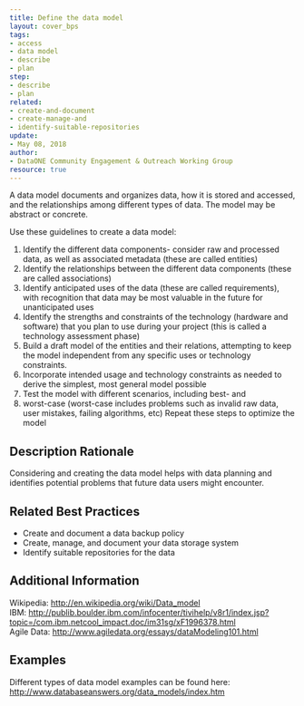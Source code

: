 ```yaml
---
title: Define the data model
layout: cover_bps
tags:
- access
- data model
- describe
- plan
step:
- describe
- plan
related:
- create-and-document
- create-manage-and
- identify-suitable-repositories
update:
- May 08, 2018
author:
- DataONE Community Engagement & Outreach Working Group
resource: true
---
```



A data model documents and organizes data, how it is stored and accessed, and the relationships among different types of data. The model may be abstract or concrete.

Use these guidelines to create a data model:

1. Identify the different data components- consider raw and processed data, as well as associated metadata (these are called entities)
2. Identify the relationships between the different data components (these are called associations)
3. Identify anticipated uses of the data (these are called requirements), with recognition that data may be most valuable in the future for unanticipated uses
4. Identify the strengths and constraints of the technology (hardware and software) that you plan to use during your project (this is called a technology assessment phase)
5. Build a draft model of the entities and their relations, attempting to keep the model independent from any specific uses or technology constraints.
6. Incorporate intended usage and technology constraints as needed to derive the simplest, most general model possible
7. Test the model with different scenarios, including best- and
8. worst-case (worst-case includes problems such as invalid raw data, user mistakes, failing algorithms, etc)
Repeat these steps to optimize the model

## Description Rationale
Considering and creating the data model helps with data planning and identifies potential problems that future data users might encounter.

## Related Best Practices
- Create and document a data backup policy
- Create, manage, and document your data storage system
- Identify suitable repositories for the data

## Additional Information
Wikipedia: http://en.wikipedia.org/wiki/Data_model  
IBM: http://publib.boulder.ibm.com/infocenter/tivihelp/v8r1/index.jsp?topic=/com.ibm.netcool_impact.doc/im31sg/xF1996378.html  
Agile Data: http://www.agiledata.org/essays/dataModeling101.html

## Examples
Different types of data model examples can be found here: http://www.databaseanswers.org/data_models/index.htm
